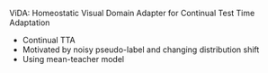 ViDA: Homeostatic Visual Domain Adapter for Continual Test Time Adaptation
- Continual TTA
- Motivated by noisy pseudo-label and changing distribution shift
- Using mean-teacher model
